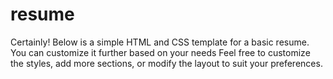 # resume
Certainly! Below is a simple HTML and CSS template for a basic resume. You can customize it further based on your needs Feel free to customize the styles, add more sections, or modify the layout to suit your preferences.
